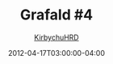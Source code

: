 ---
title: "Grafald #4"
type: "image"
date: 2012-04-17T03:00:00-04:00
draft: false
categories: ["Grafald"]
image_path: "../img/2012/4.png"
alt_text: ""
is_subpage: true
author: "[KirbychuHRD](https://cohost.org/KirbychuHRD)"
---